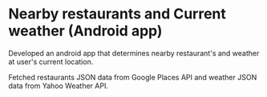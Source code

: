 # Nearby restaurants and Current weather (Android app)

Developed an android app that determines nearby restaurant's and weather at user's current location.

Fetched restaurants JSON data from Google Places API and weather JSON data from Yahoo Weather API.
